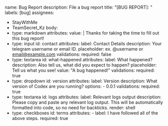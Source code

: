 name: Bug Report
description: File a bug report
title: "[BUG REPORT]: "
labels: [bug]
assignees:
  - StayWithMe
  - TeamSecret_Kz
body:
  - type: markdown
    attributes:
      value: |
        Thanks for taking the time to fill out this bug report!
  - type: input
    id: contact
    attributes:
      label: Contact Details
      description: Your telegram username or email ID.
      placeholder: ex. @username or email@example.com
    validations:
      required: false
  - type: textarea
    id: what-happened
    attributes:
      label: What happened?
      description: Also tell us, what did you expect to happen?
      placeholder: Tell us what you see!
      value: "A bug happened!"
    validations:
      required: true
  - type: dropdown
    id: version
    attributes:
      label: Version
      description: What version of Codex are you running?
      options:
        - 0.0.1
    validations:
      required: true
  - type: textarea
    id: logs
    attributes:
      label: Relevant logs output
      description: Please copy and paste any relevant log output. This will be automatically formatted into code, so no need for backticks.
      render: shell
  - type: checkboxes
    id: terms
    attributes:
        - label: I have followed all of the above steps.
          required: true
